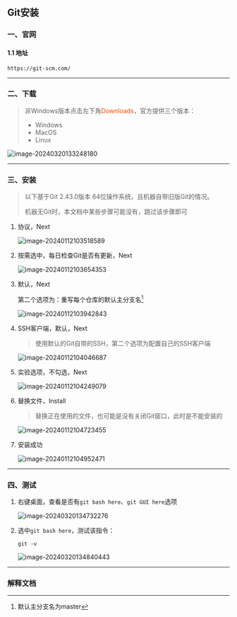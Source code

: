 ## Git安装

### 一、官网

#### 1.1 地址

```http
https://git-scm.com/
```



---



### 二、下载

> 非Windows版本点击左下角<font color="#f40">Downloads</font>，官方提供三个版本：
>
> - Windows
> - MacOS
> - Linux

![image-20240320133248180](https://typora-picture-zhao.oss-cn-beijing.aliyuncs.com/Typora/image-20240320133248180.png)



---



### 三、安装

> 以下基于Git 2.43.0版本 64位操作系统，且机器自带旧版Git的情况。
>
> 机器无Git时，本文档中某些步骤可能没有，跳过该步骤即可

1. 协议，Next

   ![image-20240112103518589](https://typora-picture-zhao.oss-cn-beijing.aliyuncs.com/Typora/image-20240112103518589.png)

2. 按需选中，每日检查Git是否有更新，Next

   ![image-20240112103654353](https://typora-picture-zhao.oss-cn-beijing.aliyuncs.com/Typora/image-20240112103654353.png)

3. 默认，Next

   第二个选项为：重写每个仓库的默认主分支名[^1]

   ![image-20240112103942843](https://typora-picture-zhao.oss-cn-beijing.aliyuncs.com/Typora/image-20240112103942843.png)

4. SSH客户端，默认，Next

   > 使用默认的Git自带的SSH，第二个选项为配置自己的SSH客户端

   ![image-20240112104046687](https://typora-picture-zhao.oss-cn-beijing.aliyuncs.com/Typora/image-20240112104046687.png)

5. 实验选项，不勾选，Next

   ![image-20240112104249079](https://typora-picture-zhao.oss-cn-beijing.aliyuncs.com/Typora/image-20240112104249079.png)

6. 替换文件，Install

   > 替换正在使用的文件，也可能是没有关闭Git窗口，此时是不能安装的

   ![image-20240112104723455](https://typora-picture-zhao.oss-cn-beijing.aliyuncs.com/Typora/image-20240112104723455.png)

7. 安装成功

   ![image-20240112104952471](https://typora-picture-zhao.oss-cn-beijing.aliyuncs.com/Typora/image-20240112104952471.png)

---



### 四、测试

1. 右键桌面，查看是否有`git bash here`、`git GUI here`选项

   ![image-20240320134732276](https://typora-picture-zhao.oss-cn-beijing.aliyuncs.com/Typora/image-20240320134732276.png)

2. 选中`git bash here`，测试该指令：

   ```shell
   git -v
   ```

   ![image-20240320134840443](https://typora-picture-zhao.oss-cn-beijing.aliyuncs.com/Typora/image-20240320134840443.png)



---



### 解释文档

[^1]:默认主分支名为master
